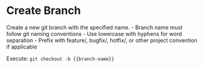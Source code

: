 # Create Branch

<instruction>
Create a new git branch with the specified name.
</instruction>

<constraints>
- Branch name must follow git naming conventions
- Use lowercase with hyphens for word separation
- Prefix with feature/, bugfix/, hotfix/, or other project convention if applicable
</constraints>

Execute: `git checkout -b {{branch-name}}`